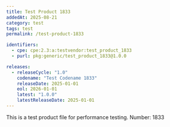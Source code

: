 ```yaml
---
title: Test Product 1833
addedAt: 2025-08-21
category: test
tags: test
permalink: /test-product-1833

identifiers:
  - cpe: cpe:2.3:a:testvendor:test_product_1833
  - purl: pkg:generic/test_product_1833@1.0.0

releases:
  - releaseCycle: "1.0"
    codename: "Test Codename 1833"
    releaseDate: 2025-01-01
    eol: 2026-01-01
    latest: "1.0.0"
    latestReleaseDate: 2025-01-01
---
```


This is a test product file for performance testing. Number: 1833
